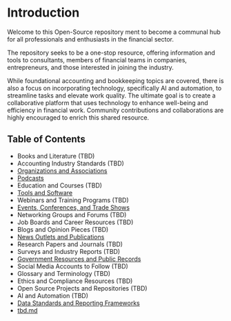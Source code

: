 # Introduction

Welcome to this Open-Source repository ment to become a communal hub for all professionals and enthusiasts in the financial sector.  

The repository seeks to be a one-stop resource, offering information and tools to consultants, members of financial teams in companies, entrepreneurs, and those interested in joining the industry.  

While foundational accounting and bookkeeping topics are covered, there is also a focus on incorporating technology, specifically AI and automation, to streamline tasks and elevate work quality. The ultimate goal is to create a collaborative platform that uses technology to enhance well-being and efficiency in financial work. Community contributions and collaborations are highly encouraged to enrich this shared resource.

## Table of Contents

- Books and Literature (TBD)
- Accounting Industry Standards (TBD)
- [Organizations and Associations](Organizations-and-Associations-in-the-Financial-Sector.md)
- [Podcasts](Podcasts.md])
- Education and Courses (TBD)
- [Tools and Software](Tools-and-Software-in-the-Financial-Sector.md)
- Webinars and Training Programs (TBD)
- [Events, Conferences, and Trade Shows](Events-Conferences-and-Trade-Shows.md)
- Networking Groups and Forums (TBD)
- Job Boards and Career Resources (TBD)
- Blogs and Opinion Pieces (TBD)
- [News Outlets and Publications](News-Outlets-and-Publications.md)
- Research Papers and Journals (TBD)
- Surveys and Industry Reports (TBD)
- [Government Resources and Public Records](Government-Resources-and-Public-Records-in-the-Financial-Sector.md)
- Social Media Accounts to Follow (TBD)
- Glossary and Terminology (TBD)
- Ethics and Compliance Resources (TBD)
- Open Source Projects and Repositories (TBD)
- AI and Automation  (TBD)
- [Data Standards and Reporting Frameworks](Data-Standards-and-Reporting-Frameworks.md)
- [tbd.md](tbd.md)